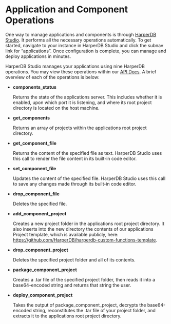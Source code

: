 # Application and Component Operations

One way to manage applications and components is through [HarperDB Studio](../harperdb-studio/README.md). It performs all the necessary operations automatically. To get started, navigate to your instance in HarperDB Studio and click the subnav link for “applications”. Once configuration is complete, you can manage and deploy applications in minutes.

HarperDB Studio manages your applications using nine HarperDB operations. You may view these operations within our [API Docs](../operations-api/README.md). A brief overview of each of the operations is below:



* **components_status**

   Returns the state of the applications server. This includes whether it is enabled, upon which port it is listening, and where its root project directory is located on the host machine.

* **get_components**

   Returns an array of projects within the applications root project directory.

* **get_component_file**

   Returns the content of the specified file as text. HarperDB Studio uses this call to render the file content in its built-in code editor.

* **set_component_file**

   Updates the content of the specified file. HarperDB Studio uses this call to save any changes made through its built-in code editor.

* **drop_component_file**

   Deletes the specified file.

* **add_component_project**

   Creates a new project folder in the applications root project directory. It also inserts into the new directory the contents of our applications Project template, which is available publicly, here: https://github.com/HarperDB/harperdb-custom-functions-template.

* **drop_component_project**

   Deletes the specified project folder and all of its contents.

* **package_component_project**

   Creates a .tar file of the specified project folder, then reads it into a base64-encoded string and returns that string the user.

* **deploy_component_project**

   Takes the output of package_component_project, decrypts the base64-encoded string, reconstitutes the .tar file of your project folder, and extracts it to the applications root project directory.
